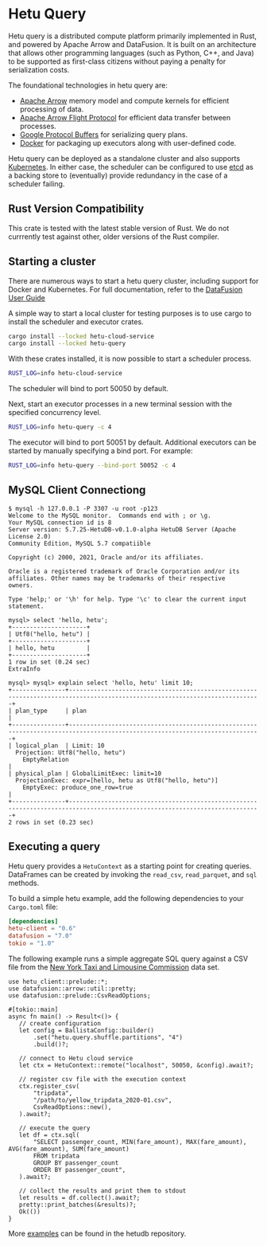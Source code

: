 <!---
Copyright 2021 HetuDB.

Licensed under the Apache License, Version 2.0 (the "License");
you may not use this file except in compliance with the License.
You may obtain a copy of the License at

    http://www.apache.org/licenses/LICENSE-2.0

Unless required by applicable law or agreed to in writing, software
distributed under the License is distributed on an "AS IS" BASIS,
WITHOUT WARRANTIES OR CONDITIONS OF ANY KIND, either express or implied.
See the License for the specific language governing permissions and
limitations under the License
-->

# Hetu Query 

Hetu query is a distributed compute platform primarily implemented in Rust, and powered by Apache Arrow and
DataFusion. It is built on an architecture that allows other programming languages (such as Python, C++, and
Java) to be supported as first-class citizens without paying a penalty for serialization costs.

The foundational technologies in hetu query are:

- [Apache Arrow](https://arrow.apache.org/) memory model and compute kernels for efficient processing of data.
- [Apache Arrow Flight Protocol](https://arrow.apache.org/blog/2019/10/13/introducing-arrow-flight/) for efficient
  data transfer between processes.
- [Google Protocol Buffers](https://developers.google.com/protocol-buffers) for serializing query plans.
- [Docker](https://www.docker.com/) for packaging up executors along with user-defined code.

Hetu query can be deployed as a standalone cluster and also supports [Kubernetes](https://kubernetes.io/). In either
case, the scheduler can be configured to use [etcd](https://etcd.io/) as a backing store to (eventually) provide
redundancy in the case of a scheduler failing.

## Rust Version Compatibility

This crate is tested with the latest stable version of Rust. We do not currrently test against other, older versions of the Rust compiler.

## Starting a cluster

There are numerous ways to start a hetu query cluster, including support for Docker and
Kubernetes. For full documentation, refer to the
[DataFusion User Guide](https://arrow.apache.org/datafusion/user-guide/introduction.html)

A simple way to start a local cluster for testing purposes is to use cargo to install
the scheduler and executor crates.

```bash
cargo install --locked hetu-cloud-service
cargo install --locked hetu-query
```

With these crates installed, it is now possible to start a scheduler process.

```bash
RUST_LOG=info hetu-cloud-service
```

The scheduler will bind to port 50050 by default.

Next, start an executor processes in a new terminal session with the specified concurrency
level.

```bash
RUST_LOG=info hetu-query -c 4
```

The executor will bind to port 50051 by default. Additional executors can be started by
manually specifying a bind port. For example:

```bash
RUST_LOG=info hetu-query --bind-port 50052 -c 4
```
## MySQL Client Connectiong
```
$ mysql -h 127.0.0.1 -P 3307 -u root -p123
Welcome to the MySQL monitor.  Commands end with ; or \g.
Your MySQL connection id is 8
Server version: 5.7.25-HetuDB-v0.1.0-alpha HetuDB Server (Apache License 2.0)
Community Edition, MySQL 5.7 compatiible

Copyright (c) 2000, 2021, Oracle and/or its affiliates.

Oracle is a registered trademark of Oracle Corporation and/or its
affiliates. Other names may be trademarks of their respective
owners.

Type 'help;' or '\h' for help. Type '\c' to clear the current input statement.

mysql> select 'hello, hetu';
+---------------------+
| Utf8("hello, hetu") |
+---------------------+
| hello, hetu         |
+---------------------+
1 row in set (0.24 sec)
ExtraInfo

mysql> mysql> explain select 'hello, hetu' limit 10;
+---------------+----------------------------------------------------------------------------------------------------------------------------+
| plan_type     | plan                                                                                                                       |
+---------------+----------------------------------------------------------------------------------------------------------------------------+
| logical_plan  | Limit: 10
  Projection: Utf8("hello, hetu")
    EmptyRelation                                                                                                                            |
| physical_plan | GlobalLimitExec: limit=10 
  ProjectionExec: expr=[hello, hetu as Utf8("hello, hetu")]
    EmptyExec: produce_one_row=true                                                                                                          |
+---------------+----------------------------------------------------------------------------------------------------------------------------+
2 rows in set (0.23 sec)
```

## Executing a query

Hetu query provides a `HetuContext` as a starting point for creating queries. DataFrames can be created
by invoking the `read_csv`, `read_parquet`, and `sql` methods.

To build a simple hetu example, add the following dependencies to your `Cargo.toml` file:

```toml
[dependencies]
hetu-client = "0.6"
datafusion = "7.0"
tokio = "1.0"
```

The following example runs a simple aggregate SQL query against a CSV file from the
[New York Taxi and Limousine Commission](https://www1.nyc.gov/site/tlc/about/tlc-trip-record-data.page)
data set.

```rust,no_run
use hetu_client::prelude::*;
use datafusion::arrow::util::pretty;
use datafusion::prelude::CsvReadOptions;

#[tokio::main]
async fn main() -> Result<()> {
   // create configuration
   let config = BallistaConfig::builder()
       .set("hetu.query.shuffle.partitions", "4")
       .build()?;

   // connect to Hetu cloud service 
   let ctx = HetuContext::remote("localhost", 50050, &config).await?;

   // register csv file with the execution context
   ctx.register_csv(
       "tripdata",
       "/path/to/yellow_tripdata_2020-01.csv",
       CsvReadOptions::new(),
   ).await?;

   // execute the query
   let df = ctx.sql(
       "SELECT passenger_count, MIN(fare_amount), MAX(fare_amount), AVG(fare_amount), SUM(fare_amount)
       FROM tripdata
       GROUP BY passenger_count
       ORDER BY passenger_count",
   ).await?;

   // collect the results and print them to stdout
   let results = df.collect().await?;
   pretty::print_batches(&results)?;
   Ok(())
}
```

More [examples](https://github.com/hetudb/hetu/tree/master/hetu-examples) can be found in the hetudb repository.
